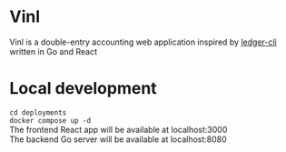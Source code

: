 # Vinl
Vinl is a double-entry accounting web application inspired by [ledger-cli](https://www.ledger-cli.org/) written in Go and React

# Local development
`cd deployments`  
`docker compose up -d`  
The frontend React app will be available at localhost:3000  
The backend Go server will be available at localhost:8080  
